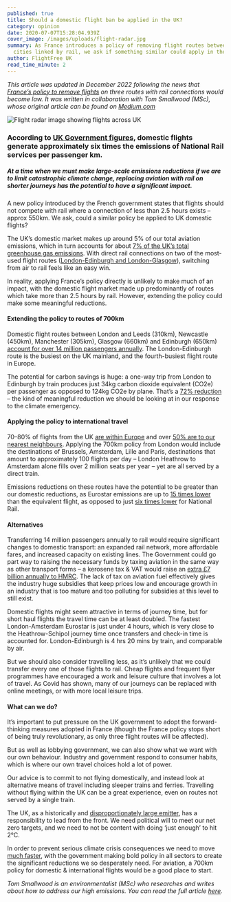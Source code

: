 ```yaml
---
published: true
title: Should a domestic flight ban be applied in the UK?
category: opinion
date: 2020-07-07T15:28:04.939Z
cover_image: /images/uploads/flight-radar.jpg
summary: As France introduces a policy of removing flight routes between some
  cities linked by rail, we ask if something similar could apply in the UK
author: FlightFree UK
read_time_minute: 2
---
```

*This article was updated in December 2022 following the news that [France’s policy to remove flights](https://www.telegraph.co.uk/world-news/2022/12/04/france-ban-short-haul-domestic-flights-rail-alternative-approved/) on three routes with rail connections would become law. It was written in collaboration with Tom Smallwood (MSc), whose original article can be found on [Medium.com](https://medium.com/@tomsmallwoodenv/building-on-frances-aviation-bailout-to-reduce-the-uk-s-domestic-short-haul-flight-emissions-5839f0e075fa)*

![Flight radar image showing flights across UK](/images/uploads/flight-radar.jpg "Flight radar image showing flights across UK")

### According to [UK Government figures](https://www.gov.uk/government/publications/greenhouse-gas-reporting-conversion-factors-2019), domestic flights generate approximately six times the emissions of National Rail services per passenger km.

##### At a time when we must make large-scale emissions reductions if we are to limit catastrophic climate change, replacing aviation with rail on shorter journeys has the potential to have a significant impact.

A﻿ new policy introduced by the French government states that flights should not compete with rail where a connection of less than 2.5 hours exists – approx 550km. We ask, could a similar policy be applied to UK domestic flights?

The UK’s domestic market makes up around 5% of our total aviation emissions, which in turn accounts for about [7% of the UK’s total greenhouse gas emissions](https://www.theccc.org.uk/wp-content/uploads/2019/05/Net-Zero-Technical-report-CCC.pdf). With direct rail connections on two of the most-used flight routes ([London-Edinburgh and London-Glasgow](https://commonslibrary.parliament.uk/domestic-flights-in-the-uk-where-do-we-fly/)), switching from air to rail feels like an easy win. 

In reality, applying France’s policy directly is unlikely to make much of an impact, with the domestic flight market made up predominantly of routes which take more than 2.5 hours by rail. However, extending the policy could make some meaningful reductions.

#### Extending the policy to routes of 700km

Domestic flight routes between London and Leeds (310km), Newcastle (450km), Manchester (305km), Glasgow (660km) and Edinburgh (650km) [account for over 14 million passengers annually](https://www.caa.co.uk/Data-and-analysis/UK-aviation-market/Airports/Datasets/UK-Airport-data/Airport-data-2018/). The London-Edinburgh route is the busiest on the UK mainland, and the fourth-busiest flight route in Europe.

T﻿he potential for carbon savings is huge: a one-way trip from London to Edinburgh by train produces just 34kg carbon dioxide equivalent (CO2e) per passenger as opposed to 124kg CO2e by plane. That’s a [72% reduction](https://www.raileurope.com/) – the kind of meaningful reduction we should be looking at in our response to the climate emergency.

#### Applying the policy to international travel

70–80% of flights from the UK [are within Europe](https://www.gov.uk/government/statistical-data-sets/aviation-statistics-data-tables-avi) and over [50% are to our nearest neighbours](https://www.gov.uk/government/statistical-data-sets/aviation-statistics-data-tables-avi). Applying the 700km policy from London would include the destinations of Brussels, Amsterdam, Lille and Paris, destinations that amount to approximately 100 flights per day – London Heathrow to Amsterdam alone fills over 2 million seats per year – yet are all served by a direct train. 

Emissions reductions on these routes have the potential to be greater than our domestic reductions, as Eurostar emissions are up to [15 times lower](https://www.eurostar-treadlightly.com/en/environment.php) than the equivalent flight, as opposed to just [six times lower](https://www.gov.uk/government/publications/greenhouse-gas-reporting-conversion-factors-2019) for National Rail.

#### **Alternatives**

Transferring 14 million passengers annually to rail would require significant changes to domestic transport: an expanded rail network, more affordable fares, and increased capacity on existing lines. The Government could go part way to raising the necessary funds by taxing aviation in the same way as other transport forms – a kerosene tax & VAT would raise an [extra £7 billion annually to HMRC](https://earth.org/aviation-subsidies/). The lack of tax on aviation fuel effectively gives the industry huge subsidies that keep prices low and encourage growth in an industry that is too mature and too polluting for subsidies at this level to still exist.

Domestic flights might seem attractive in terms of journey time, but for short haul flights the travel time can be at least doubled. The fastest London-Amsterdam Eurostar is just under 4 hours, which is very close to the Heathrow-Schipol journey time once transfers and check-in time is accounted for. London-Edinburgh is 4 hrs 20 mins by train, and comparable by air.

But we should also consider travelling less, as it’s unlikely that we could transfer every one of those flights to rail. Cheap flights and frequent flyer programmes have encouraged a work and leisure culture that involves a lot of travel. As Covid has shown, many of our journeys can be replaced with online meetings, or with more local leisure trips.

#### W﻿hat can we do?

It’s important to put pressure on the UK government to adopt the forward-thinking measures adopted in France (though the France policy stops short of being truly revolutionary, as only three flight routes will be affected). 

But as well as lobbying government, we can also show what we want with our own behaviour. Industry and government respond to consumer habits, which is where our own travel choices hold a lot of power.

Our advice is to commit to not flying domestically, and instead look at alternative means of travel including sleeper trains and ferries. Travelling without flying within the UK can be a great experience, even on routes not served by a single train.

The UK, as a historically and [disproportionately large emitter](https://ourworldindata.org/contributed-most-global-co2), has a responsibility to lead from the front. We need political will to meet our net zero targets, and we need to not be content with doing ‘just enough’ to hit 2°C. 

In order to prevent serious climate crisis consequences we need to move [much faster](https://theconversation.com/our-climate-is-like-reckless-banking-before-the-crash-its-time-to-talk-about-near-term-collapse-128374), with the government making bold policy in all sectors to create the significant reductions we so desperately need. For aviation, a 700km policy for domestic & international flights would be a good place to start.

*Tom Smallwood is an environmentalist (MSc) who researches and writes about how to address our high emissions. You can read the full article [here](https://medium.com/@tomsmallwoodenv/building-on-frances-aviation-bailout-to-reduce-the-uk-s-domestic-short-haul-flight-emissions-5839f0e075fa).*